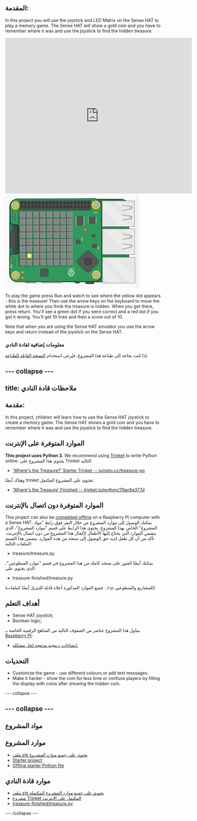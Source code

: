 ## المقدمة:

In this project you will use the joystick and LED Matrix on the Sense HAT to play a memory game. The Sense HAT will show a gold coin and you have to remember where it was and use the joystick to find the hidden treasure.

<div class="trinket">
  <iframe src="https://trinket.io/embed/python/79ac6a377d?outputOnly=true&start=result" width="600" height="500" frameborder="0" marginwidth="0" marginheight="0" allowfullscreen mark="crwd-mark">
</iframe> <img src="images/treasure-final.png" />
</div>

To play the game press Run and watch to see where the yellow dot appears - this is the treasure! Then use the arrow keys on the keyboard to move the white dot to where you think the treasure is hidden. When you get there, press return. You'll see a green dot if you were correct and a red dot if you got it wrong. You'll get 10 tries and then a score out of 10.

Note that when you are using the Sense HAT emulator you use the arrow keys and return instead of the joystick on the Sense HAT.

### معلومات إضافية لقادة النادي

إذا كنت بحاجة إلى طباعة هذا المشروع، فيُرجى استخدام [النسخة القابلة للطباعة](https://projects.raspberrypi.org/en/projects/wheres-the-treasure/print).

## \--- collapse \---

## title: ملاحظات قادة النادي

## مقدمة:

In this project, children will learn how to use the Sense HAT joystick to create a memory game. The Sense HAT shows a gold coin and you have to remember where it was and use the joystick to find the hidden treasure.

## الموارد المتوفرة على الإنترنت

**This project uses Python 3.** We recommend using [Trinket](https://trinket.io/) to write Python online. يحتوي هذا المشروع على Trinket التالية:

* ['Where's the Treasure?' Starter Trinket -- jumpto.cc/treasure-go](http://jumpto.cc/treasure-go)

وهناك أيضًا trinket تحتوي على المشروع المكتمل:

* [‘Where's the Treasure’ Finished -- trinket.io/python/79ac6a377d](https://trinket.io/python/79ac6a377d)

## الموارد المتوفرة دون اتصال بالإنترنت

This project can also be [completed offline](https://www.codeclubprojects.org/en-GB/resources/physical-sense-hat/) on a Raspberry Pi computer with a Sense HAT. يمكنك الوصول إلى موارد المشروع من خلال النقر فوق رابط "مواد المشروع" الخاص بهذا المشروع. يحتوي هذا الرابط على قسم "موارد المشروع"، الذي يتضمن الموارد التي يحتاج إليها الأطفال لإكمال هذا المشروع من دون اتصال بالإنترنت. تأكد من أن كل طفل لديه حق الوصول إلى نسخة من هذه الموارد. يتضمن هذا القسم الملفات التالية:

* treasure/treasure.py

يمكنك أيضًا العثور على نسخة كاملة من هذا المشروع في قسم "موارد المتطوعين"، الذي يحتوي على:

* treasure-finished/treasure.py

(جميع الموارد المذكورة أعلاه قابلة للتنزيل أيضًا كملفات `.zip` للمشاريع والمتطوعين)

## أهداف التعلم

* Sense HAT joystick;
* Boolean logic;

يتناول هذا المشروع عناصر من الصفوف التالية من المناهج الرقمية الخاصة بـ [Raspberry Pi](http://rpf.io/curriculum):

* [إنشاءات برمجية مدمجة لحل مشكلة.](https://www.raspberrypi.org/curriculum/programming/builder)

## التحديات

* Customize the game - use different colours or add text messages. 
* Make it harder - show the coin for less time or confuse players by filling the display with coins after showing the hidden coin. 

\--- collapse \---

## \--- collapse \---

## مواد المشروع

## موارد المشروع

* [ملف.zip يحتوي على جميع موارد المشروع](resources/treasure-project-resources.zip)
* [Starter project](http://jumpto.cc/treasure-go)
* [Offline starter Python file](resources/treasure-treasure.py)

## موارد قادة النادي

* [ملف.zip يحتوي على جميع موارد المشروع المكتملة](resources/treasure-volunteer-resources.zip)
* [مشروع Trinket المكتمل على الإنترنت](https://trinket.io/python/79ac6a377d)
* [treasure-finished/treasure.py](resources/treasure-finished-treasure.py)

\--- /collapse \---